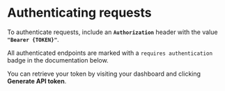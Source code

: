 # Authenticating requests

To authenticate requests, include an **`Authorization`** header with the value **`"Bearer {TOKEN}"`**.

All authenticated endpoints are marked with a `requires authentication` badge in the documentation below.

You can retrieve your token by visiting your dashboard and clicking <b>Generate API token</b>.
